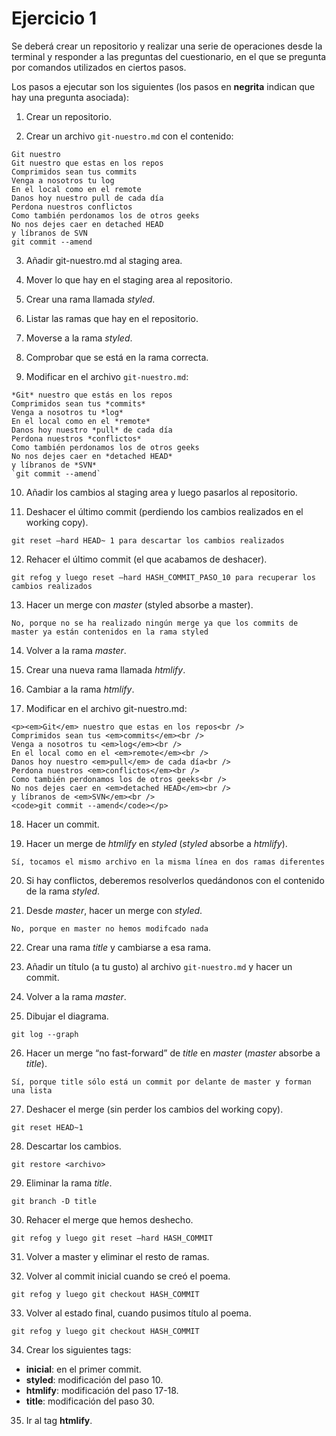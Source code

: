 # Ejercicio 1
Se deberá crear un repositorio y realizar una serie de operaciones desde la terminal y responder a las preguntas del cuestionario, en el que se pregunta por comandos utilizados en ciertos pasos.

Los pasos a ejecutar son los siguientes (los pasos en **negrita** indican que hay una pregunta asociada):

1) Crear un repositorio.

2) Crear un archivo `git-nuestro.md` con el contenido:

```
Git nuestro
Git nuestro que estas en los repos
Comprimidos sean tus commits
Venga a nosotros tu log
En el local como en el remote
Danos hoy nuestro pull de cada día
Perdona nuestros conflictos
Como también perdonamos los de otros geeks
No nos dejes caer en detached HEAD
y líbranos de SVN
git commit --amend
```

3) Añadir git-nuestro.md al staging area.

4) Mover lo que hay en el staging area al repositorio.

5) Crear una rama llamada _styled_.

6) Listar las ramas que hay en el repositorio.

7) Moverse a la rama _styled_.

8) Comprobar que se está en la rama correcta.

9) Modificar en el archivo `git-nuestro.md`:

```
*Git* nuestro que estás en los repos
Comprimidos sean tus *commits*
Venga a nosotros tu *log*
En el local como en el *remote*
Danos hoy nuestro *pull* de cada día
Perdona nuestros *conflictos*
Como también perdonamos los de otros geeks
No nos dejes caer en *detached HEAD*
y líbranos de *SVN*
`git commit --amend`
```

10) Añadir los cambios al staging area y luego pasarlos al repositorio.

11) Deshacer el último commit (perdiendo los cambios realizados en el working copy).

` git reset —hard HEAD~ 1 para descartar los cambios realizados `

12) Rehacer el último commit (el que acabamos de deshacer).

` git refog y luego reset —hard HASH_COMMIT_PASO_10 para recuperar los cambios realizados `

13) Hacer un merge con _master_ (styled absorbe a master).

` No, porque no se ha realizado ningún merge ya que los commits de master ya están contenidos en la rama styled `

14) Volver a la rama _master_.

15) Crear una nueva rama llamada _htmlify_.

16) Cambiar a la rama _htmlify_.

17) Modificar en el archivo git-nuestro.md:

```
<p><em>Git</em> nuestro que estas en los repos<br />
Comprimidos sean tus <em>commits</em><br />
Venga a nosotros tu <em>log</em><br />
En el local como en el <em>remote</em><br />
Danos hoy nuestro <em>pull</em> de cada día<br />
Perdona nuestros <em>conflictos</em><br />
Como también perdonamos los de otros geeks<br />
No nos dejes caer en <em>detached HEAD</em><br />
y líbranos de <em>SVN</em><br />
<code>git commit --amend</code></p>
```

18) Hacer un commit.

19) Hacer un merge de _htmlify_ en _styled_ (_styled_ absorbe a _htmlify_).

` Sí, tocamos el mismo archivo en la misma línea en dos ramas diferentes `

20) Si hay conflictos, deberemos resolverlos quedándonos con el contenido de la rama _styled_.

21) Desde _master_, hacer un merge con _styled_.

` No, porque en master no hemos modifcado nada `

22) Crear una rama _title_ y cambiarse a esa rama.

23) Añadir un título (a tu gusto) al archivo `git-nuestro.md` y hacer un commit.

24) Volver a la rama _master_.

25) Dibujar el diagrama.

` git log --graph `

26) Hacer un merge “no fast-forward” de _title_ en _master_ (_master_ absorbe a _title_).

` Sí, porque title sólo está un commit por delante de master y forman una lista `

27) Deshacer el merge (sin perder los cambios del working copy).

` git reset HEAD~1 `

28) Descartar los cambios.

` git restore <archivo> `

29) Eliminar la rama _title_.

` git branch -D title `

30) Rehacer el merge que hemos deshecho.

` git refog y luego git reset —hard HASH_COMMIT `

31) Volver a master y eliminar el resto de ramas.

32) Volver al commit inicial cuando se creó el poema.

` git refog y luego git checkout HASH_COMMIT `

33) Volver al estado final, cuando pusimos título al poema.

` git refog y luego git checkout HASH_COMMIT `

34) Crear los siguientes tags:
- **inicial**: en el primer commit.
- **styled**: modificación del paso 10.
- **htmlify**: modificación del paso 17-18.
- **title**: modificación del paso 30.

35) Ir al tag **htmlify**.
